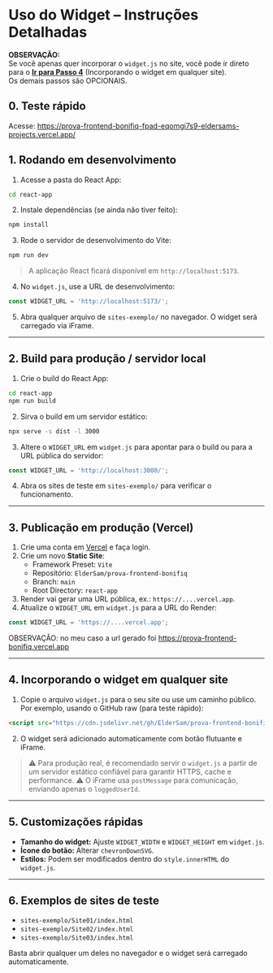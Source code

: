 # Uso do Widget – Instruções Detalhadas

**OBSERVAÇÃO:**   
Se você apenas quer incorporar o `widget.js` no site, você pode ir direto para o **[Ir para Passo 4](#4-incorporando-o-widget-em-qualquer-site)** (Incorporando o widget em qualquer site).   
Os demais passos são OPCIONAIS.

## 0. Teste rápido
Acesse: https://prova-frontend-bonifiq-fpad-eqomgi7s9-eldersams-projects.vercel.app/



## 1. Rodando em desenvolvimento

1. Acesse a pasta do React App:

```bash
cd react-app
```

2. Instale dependências (se ainda não tiver feito):

```bash
npm install
```

3. Rode o servidor de desenvolvimento do Vite:

```bash
npm run dev
```

> A aplicação React ficará disponível em `http://localhost:5173`.

4. No `widget.js`, use a URL de desenvolvimento:

```js
const WIDGET_URL = 'http://localhost:5173/';
```

5. Abra qualquer arquivo de `sites-exemplo/` no navegador. O widget será carregado via iFrame.

---

## 2. Build para produção / servidor local

1. Crie o build do React App:

```bash
cd react-app
npm run build
```

2. Sirva o build em um servidor estático:

```bash
npx serve -s dist -l 3000
```

3. Altere o `WIDGET_URL` em `widget.js` para apontar para o build ou para a URL pública do servidor:

```js
const WIDGET_URL = 'http://localhost:3000/';
```

4. Abra os sites de teste em `sites-exemplo/` para verificar o funcionamento.

---

## 3. Publicação em produção (Vercel)

1. Crie uma conta em   [Vercel](https://vercel.com/) e faça login.
2. Crie um novo **Static Site**:
   * Framework Preset: `Vite`
   * Repositório: `ElderSam/prova-frontend-bonifiq`
   * Branch: `main`
   * Root Directory: `react-app`
3. Render vai gerar uma URL pública, ex.: `https://....vercel.app`.
4. Atualize o `WIDGET_URL` em `widget.js` para a URL do Render:

```js
const WIDGET_URL = 'https://....vercel.app';
```

OBSERVAÇÃO: no meu caso a url gerado foi https://prova-frontend-bonifiq.vercel.app

---

## 4. Incorporando o widget em qualquer site

1. Copie o arquivo `widget.js` para o seu site ou use um caminho público. Por exemplo, usando o GitHub raw (para teste rápido):

```html
<script src="https://cdn.jsdelivr.net/gh/ElderSam/prova-frontend-bonifiq@master/widget.js"></script>
```

2. O widget será adicionado automaticamente com botão flutuante e iFrame.

> ⚠️ Para produção real, é recomendado servir o `widget.js` a partir de um servidor estático confiável para garantir HTTPS, cache e performance.
> ⚠️ O iFrame usa `postMessage` para comunicação, enviando apenas o `loggedUserId`.

---

## 5. Customizações rápidas

* **Tamanho do widget:** Ajuste `WIDGET_WIDTH` e `WIDGET_HEIGHT` em `widget.js`.
* **Ícone do botão:** Alterar `chevronDownSVG`.
* **Estilos:** Podem ser modificados dentro do `style.innerHTML` do `widget.js`.

---

## 6. Exemplos de sites de teste

* `sites-exemplo/Site01/index.html`
* `sites-exemplo/Site02/index.html`
* `sites-exemplo/Site03/index.html`

Basta abrir qualquer um deles no navegador e o widget será carregado automaticamente.

